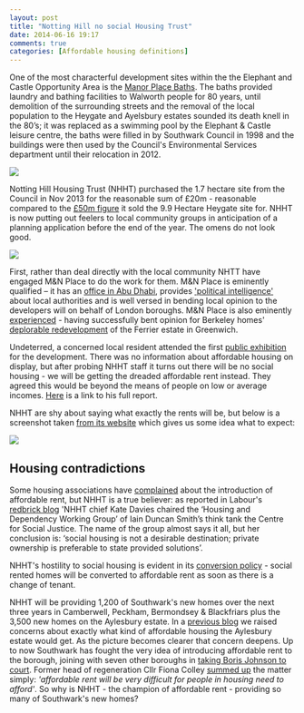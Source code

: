 ```yaml
---
layout: post
title: "Notting Hill no social Housing Trust"
date: 2014-06-16 19:17
comments: true
categories: [Affordable housing definitions] 
---
```

One of the most characterful development sites within the the Elephant and Castle Opportunity Area is the [Manor Place Baths](http://www.southwarknews.co.uk/elephant-and-castle-home/elephant-and-castle-history/00,news,10016,5757,00.htm).  The baths provided laundry and bathing facilities to Walworth people for 80 years, until demolition of the surrounding streets and the removal of the local population to the Heygate and Ayelsbury estates sounded its death knell in the 80’s; it was replaced as a swimming pool by the Elephant & Castle leisure centre, the baths were filled in by Southwark Council in 1998 and the buildings were then used by the Council's Environmental Services department until their relocation in 2012. 

![](http://www.britishlistedbuildings.co.uk/images/buildings/en/471/471093-18941-800.jpg)

Notting Hill Housing Trust (NHHT) purchased the 1.7 hectare site from the Council in Nov 2013 for the reasonable sum of £20m - reasonable compared to the [£50m figure](http://www.standard.co.uk/news/london/elephant-and-castle-estate-revamp-ripped-off-taxpayers-8482794.html) it sold the 9.9 Hectare Heygate site for. NHHT is now putting out feelers to local community groups in anticipation of a planning application before the end of the year.   The omens do not look good.

![](http://crappistmartin.github.io/images/manorplace.jpg)

First, rather than deal directly with the local community NHTT have engaged M&N Place to do the work for them.  M&N Place is eminently qualified – it has an [office in Abu Dhabi](http://www.mnplace.co.uk/contact-us/), provides ['political intelligence'](http://www.mnplace.co.uk/case-studies/pre-planning/) about local authorities and is well versed in bending local opinion to the developers will on behalf of London boroughs. M&N Place is also eminently [experienced](http://www.mnplace.co.uk/case-studies/pre-planning/kidbrooke-greenwich/) - having successfully bent opinion for Berkeley homes' [deplorable redevelopment](http://halag.files.wordpress.com/2010/11/ferrier.pdf) of the Ferrier estate in Greenwich.    

Undeterred, a concerned local resident attended the first [public exhibition](http://manorplacedepot.co.uk/manor-place-banners.pdf) for the development. There was no information about affordable housing on display, but after probing NHHT staff it turns out there will be no social housing - we will be getting the dreaded affordable rent instead. They agreed this would be beyond the means of people on low or average incomes. [Here](/images/manorplacedepotconsultation.pdf) is a link to his full report.

NHHT are shy about saying what exactly the rents will be, but below is a screenshot taken [from its website](http://www.nottinghillhousing.org.uk/customers/permanent-rented-housing/information-for-permanent-rented-housing-tenants/affordable-rent-update) which gives us some idea what to expect: 

![](http://crappistmartin.github.io/images/nhhtrents.png)

## Housing contradictions
Some housing associations have [complained](http://www.insidehousing.co.uk/affordable-rent-not-worth-the-risk-say-associations/6513502.article) about the introduction of affordable rent, but NHHT is a true believer: as reported in Labour's [redbrick blog](http://redbrickblog.wordpress.com/2014/06/04/what-are-housing-associations-for-part-4/) 'NHHT chief Kate Davies chaired the ‘Housing and Dependency Working Group’ of Iain Duncan Smith’s think tank the Centre for Social Justice. The name of the group almost says it all, but her conclusion is: ‘social housing is not a desirable destination; private ownership is preferable to state provided solutions’.

NHHT's hostility to social housing is evident in its [conversion policy](http://www.nottinghillhousing.org.uk/customers/permanent-rented-housing/information-for-permanent-rented-housing-tenants/affordable-rent-update) - social rented homes will be converted to affordable rent as soon as there is a change of tenant.


NHHT will be providing 1,200 of Southwark's new homes over the next three years in Camberwell, Peckham, Bermondsey & Blackfriars plus the 3,500 new homes on the Aylesbury estate. In a [previous blog](/2014-05-05-manx-connections-the-off-shore-home-of-the-elephants-developers) we raised concerns about exactly what kind of affordable housing the Aylesbury estate would get. As the picture becomes clearer that concern deepens. Up to now Southwark has fought the very idea of introducing affordable rent to the borough, joining with seven other boroughs in [taking Boris Johnson to court](http://www.southwark.gov.uk/news/article/1387/councils_to_take_mayor_of_london_to_court_over_affordable_rents). Former head of regeneration Cllr Fiona Colley [summed up](/images/fionacolleyresponsetolondonplan.pdf) the matter simply: _'affordable rent will be very difficult for people in housing need to afford'_. So why is NHHT - the champion of affordable rent - providing so many of Southwark's new homes? 



